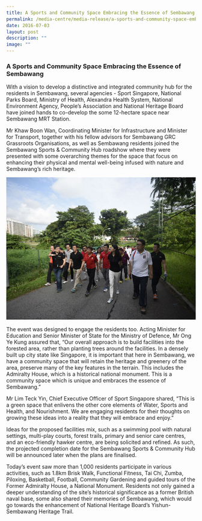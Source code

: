 ```yaml
---
title: A Sports and Community Space Embracing the Essence of Sembawang
permalink: /media-centre/media-release/a-sports-and-community-space-embracing-the-essence-of-sembawang/
date: 2016-07-03
layout: post
description: ""
image: ""
---
```

### **A Sports and Community Space Embracing the Essence of Sembawang**

With a vision to develop a distinctive and integrated community hub for the residents in Sembawang, several agencies - Sport Singapore, National Parks Board, Ministry of Health, Alexandra Health System, National Environment Agency, People’s Association and National Heritage Board have joined hands to co-develop the some 12-hectare space near Sembawang MRT Station.  
  
Mr Khaw Boon Wan, Coordinating Minister for Infrastructure and Minister for Transport, together with his fellow advisors for Sembawang GRC Grassroots Organisations, as well as Sembawang residents joined the Sembawang Sports & Community Hub roadshow where they were presented with some overarching themes for the space that focus on enhancing their physical and mental well-being infused with nature and Sembawang’s rich heritage.

![](/images/Media%20Centre/Media%20Release/2016/July/Minister%20Khaw%20Boon%20Wan%20Ag%20Min%20Mr%20Ong%20Ye%20Kung%20%20Grassroot%20leaders%20of%20Sembawang%20GRC%20and%20Agency%20CEO.jpeg)

The event was designed to engage the residents too. Acting Minister for Education and Senior Minister of State for the Ministry of Defence, Mr Ong Ye Kung assured that, “Our overall approach is to build facilities into the forested area, rather than planting trees around the facilities. In a densely built up city state like Singapore, it is important that here in Sembawang, we have a community space that will retain the heritage and greenery of the area, preserve many of the key features in the terrain. This includes the Admiralty House, which is a historical national monument. This is a community space which is unique and embraces the essence of Sembawang.”

Mr Lim Teck Yin, Chief Executive Officer of Sport Singapore shared, “This is a green space that enlivens the other core elements of Water, Sports and Health, and Nourishment. We are engaging residents for their thoughts on growing these ideas into a reality that they will embrace and enjoy.”  
  
Ideas for the proposed facilities mix, such as a swimming pool with natural settings, multi-play courts, forest trails, primary and senior care centres, and an eco-friendly hawker centre, are being solicited and refined. As such, the projected completion date for the Sembawang Sports & Community Hub will be announced later when the plans are finalised.  

Today’s event saw more than 1,000 residents participate in various activities, such as 1.8km Brisk Walk, Functional Fitness, Tai Chi, Zumba, Piloxing, Basketball, Football, Community Gardening and guided tours of the Former Admiralty House, a National Monument. Residents not only gained a deeper understanding of the site’s historical significance as a former British naval base, some also shared their memories of Sembawang, which would go towards the enhancement of National Heritage Board’s Yishun-Sembawang Heritage Trail.